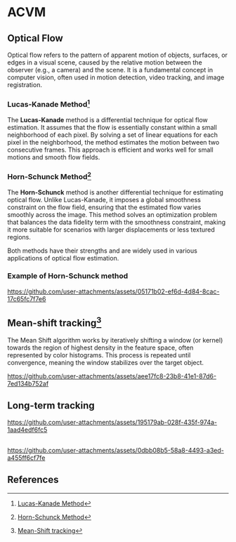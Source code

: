 # ACVM


## Optical Flow

Optical flow refers to the pattern of apparent motion of objects, surfaces, or edges in a visual scene, caused by the relative motion between the observer (e.g., a camera) and the scene. It is a fundamental concept in computer vision, often used in motion detection, video tracking, and image registration.

### Lucas-Kanade Method[^1]
The **Lucas-Kanade** method is a differential technique for optical flow estimation. It assumes that the flow is essentially constant within a small neighborhood of each pixel. By solving a set of linear equations for each pixel in the neighborhood, the method estimates the motion between two consecutive frames. This approach is efficient and works well for small motions and smooth flow fields.

### Horn-Schunck Method[^2]

The **Horn-Schunck** method is another differential technique for estimating optical flow. Unlike Lucas-Kanade, it imposes a global smoothness constraint on the flow field, ensuring that the estimated flow varies smoothly across the image. This method solves an optimization problem that balances the data fidelity term with the smoothness constraint, making it more suitable for scenarios with larger displacements or less textured regions.

Both methods have their strengths and are widely used in various applications of optical flow estimation.

### Example of Horn-Schunck method
https://github.com/user-attachments/assets/05171b02-ef6d-4d84-8cac-17c65fc7f7e6



## Mean-shift tracking[^3]
The Mean Shift algorithm works by iteratively shifting a window (or kernel) towards the region of highest density in the feature space, often represented by color histograms. This process is repeated until convergence, meaning the window stabilizes over the target object.

https://github.com/user-attachments/assets/aee17fc8-23b8-41e1-87d6-7ed134b752af


## Long-term tracking
https://github.com/user-attachments/assets/195179ab-028f-435f-974a-1aad4edf6fc5

##


https://github.com/user-attachments/assets/0dbb08b5-58a8-4493-a3ed-a455ff6cf7fe


## References
[^1]: [Lucas-Kanade Method](https://www.researchgate.net/publication/215458777_An_Iterative_Image_Registration_Technique_with_an_Application_to_Stereo_Vision_IJCAI)
[^2]: [Horn-Schunck Method](https://www.sciencedirect.com/science/article/abs/pii/0004370281900242)
[^3]: [Mean-Shift tracking](https://comaniciu.net/Papers/KernelTracking.pdf)













